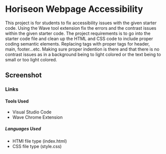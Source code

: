 # Horiseon Webpage Accessibility

  This project is for students to fix accessibility issues with the given starter code. Using the Wave tool extension fix the errors and the contrast issues within the given starter code. The project requirements is to go into the starter code file and clean up the HTML and CSS code to include proper coding semantic elements. Replacing tags with proper tags for header, main, footer...etc. Making sure proper indention is there and that there is no contrast issues as in a background being to light colored or the text being to small or too light colored.

## Screenshot


### Links
  

#### Tools Used
 - Visual Studio Code
 - Wave Chrome Extension

##### Languages Used
  - HTMl  file type (index.html)
  - CSS file type (style.css)

  
